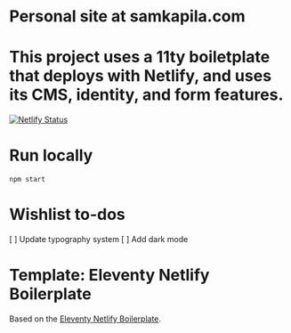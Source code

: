 # Personal site at samkapila.com

# This project uses a 11ty boiletplate that deploys with Netlify, and uses its CMS, identity, and form features.

[![Netlify Status](https://api.netlify.com/api/v1/badges/bbf28a84-4bdb-407b-a2fa-32628d27fa3d/deploy-status)](https://app.netlify.com/sites/samkap-eleventy/deploys)


# Run locally
```
npm start
```

# Wishlist to-dos

[ ] Update typography system
[ ] Add dark mode

# Template: Eleventy Netlify Boilerplate

Based on the [Eleventy Netlify Boilerplate](https://templates.netlify.com/template/eleventy-netlify-boilerplate/).
